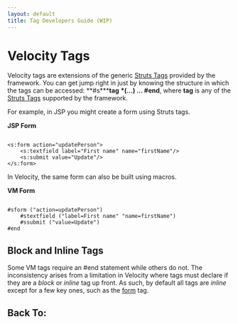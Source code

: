 ```yaml
---
layout: default
title: Tag Developers Guide (WIP)
---
```


# Velocity Tags

Velocity tags are extensions of the generic [Struts Tags](#PAGE_14248) provided by the framework. You can get jump right in just by knowing the structure in which the tags can be accessed: **#s\*****tag** **\*(...) ... #end**, where **tag**  is any of the [Struts Tags](#PAGE_14248) supported by the framework.

For example, in JSP you might create a form using Struts tags.

**JSP Form**


~~~~~~~

<s:form action="updatePerson">
    <s:textfield label="First name" name="firstName"/>
    <s:submit value="Update"/>
</s:form>

~~~~~~~

In Velocity, the same form can also be built using macros.

**VM Form**


~~~~~~~

#sform ("action=updatePerson")
    #stextfield ("label=First name" "name=firstName")
    #ssubmit ("value=Update")
#end

~~~~~~~

## Block and Inline Tags

Some VM tags require an #end statement while others do not. The inconsistency arises from a limitation in Velocity where tags must declare if they are a _block_  or _inline_  tag up front. As such, by default all tags are _inline_  except for a few key ones, such as the [form](#PAGE_14201) tag.

## Back To:

